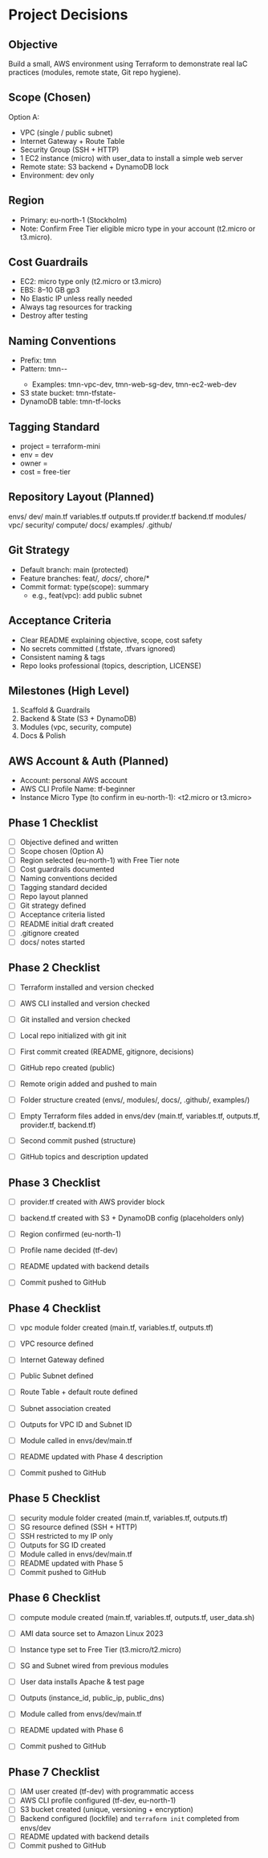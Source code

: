 # Project Decisions

## Objective
Build a small, AWS environment using Terraform to demonstrate real IaC practices (modules, remote state, Git repo hygiene).

## Scope (Chosen)
Option A:
- VPC (single / public subnet)
- Internet Gateway + Route Table
- Security Group (SSH + HTTP)
- 1 EC2 instance (micro) with user_data to install a simple web server
- Remote state: S3 backend + DynamoDB lock
- Environment: dev only

## Region
- Primary: eu-north-1 (Stockholm)  
- Note: Confirm Free Tier eligible micro type in your account (t2.micro or t3.micro).

## Cost Guardrails
- EC2: micro type only (t2.micro or t3.micro)
- EBS: 8–10 GB gp3
- No Elastic IP unless really needed
- Always tag resources for tracking
- Destroy after testing

## Naming Conventions
- Prefix: tmn
- Pattern: tmn-<component>-<env>
  - Examples: tmn-vpc-dev, tmn-web-sg-dev, tmn-ec2-web-dev
- S3 state bucket: tmn-tfstate-<your-unique-suffix>
- DynamoDB table: tmn-tf-locks

## Tagging Standard
- project = terraform-mini
- env     = dev
- owner   = <your-github-username>
- cost    = free-tier

## Repository Layout (Planned)
envs/
  dev/
    main.tf
    variables.tf
    outputs.tf
    provider.tf
    backend.tf
modules/
  vpc/
  security/
  compute/
docs/
examples/
.github/

## Git Strategy
- Default branch: main (protected)
- Feature branches: feat/*, docs/*, chore/*
- Commit format: type(scope): summary
  - e.g., feat(vpc): add public subnet

## Acceptance Criteria
- Clear README explaining objective, scope, cost safety
- No secrets committed (.tfstate, .tfvars ignored)
- Consistent naming & tags
- Repo looks professional (topics, description, LICENSE)

## Milestones (High Level)
1) Scaffold & Guardrails
2) Backend & State (S3 + DynamoDB)
3) Modules (vpc, security, compute)
4) Docs & Polish

## AWS Account & Auth (Planned)
- Account: personal AWS account
- AWS CLI Profile Name: tf-beginner
- Instance Micro Type (to confirm in eu-north-1): <t2.micro or t3.micro>

## Phase 1 Checklist
+ [ ] Objective defined and written
+ [ ] Scope chosen (Option A)
+ [ ] Region selected (eu-north-1) with Free Tier note
+ [ ] Cost guardrails documented
+ [ ] Naming conventions decided
+ [ ] Tagging standard decided
+ [ ] Repo layout planned
+ [ ] Git strategy defined
+ [ ] Acceptance criteria listed
+ [ ] README initial draft created
+ [ ] .gitignore created
+ [ ] docs/ notes started

## Phase 2 Checklist
+ [ ] Terraform installed and version checked
+ [ ] AWS CLI installed and version checked
+ [ ] Git installed and version checked
+ [ ] Local repo initialized with git init
+ [ ] First commit created (README, gitignore, decisions)
+ [ ] GitHub repo created (public)
+ [ ] Remote origin added and pushed to main
+ [ ] Folder structure created (envs/, modules/, docs/, .github/, examples/)
+ [ ] Empty Terraform files added in envs/dev (main.tf, variables.tf, outputs.tf, provider.tf, backend.tf)
+ [ ] Second commit pushed (structure)
+ [ ] GitHub topics and description updated



## Phase 3 Checklist
+ [ ] provider.tf created with AWS provider block
+ [ ] backend.tf created with S3 + DynamoDB config (placeholders only)
+ [ ] Region confirmed (eu-north-1)
+ [ ] Profile name decided (tf-dev)
+ [ ] README updated with backend details
+ [ ] Commit pushed to GitHub


## Phase 4 Checklist
+ [ ] vpc module folder created (main.tf, variables.tf, outputs.tf)
+ [ ] VPC resource defined
+ [ ] Internet Gateway defined
+ [ ] Public Subnet defined
+ [ ] Route Table + default route defined
+ [ ] Subnet association created
+ [ ] Outputs for VPC ID and Subnet ID
+ [ ] Module called in envs/dev/main.tf
+ [ ] README updated with Phase 4 description
+ [ ] Commit pushed to GitHub


## Phase 5 Checklist
- [ ] security module folder created (main.tf, variables.tf, outputs.tf)
- [ ] SG resource defined (SSH + HTTP)
- [ ] SSH restricted to my IP only
- [ ] Outputs for SG ID created
- [ ] Module called in envs/dev/main.tf
- [ ] README updated with Phase 5
- [ ] Commit pushed to GitHub
  
## Phase 6 Checklist
- [ ] compute module created (main.tf, variables.tf, outputs.tf, user_data.sh)
- [ ] AMI data source set to Amazon Linux 2023
- [ ] Instance type set to Free Tier (t3.micro/t2.micro)
- [ ] SG and Subnet wired from previous modules
- [ ] User data installs Apache & test page
- [ ] Outputs (instance_id, public_ip, public_dns)
- [ ] Module called from envs/dev/main.tf
- [ ] README updated with Phase 6
- [ ] Commit pushed to GitHub


## Phase 7 Checklist
- [ ] IAM user created (tf-dev) with programmatic access
- [ ] AWS CLI profile configured (tf-dev, eu-north-1)
- [ ] S3 bucket created (unique, versioning + encryption)
- [ ] Backend configured (lockfile) and `terraform init` completed from envs/dev
- [ ] README updated with backend details
- [ ] Commit pushed to GitHub